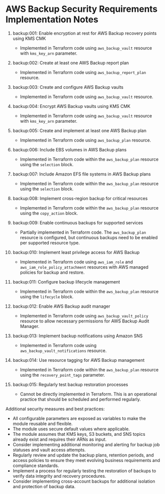 # AWS Backup Security Requirements Implementation Notes

1. backup:001: Enable encryption at rest for AWS Backup recovery points using KMS CMK
   - Implemented in Terraform code using `aws_backup_vault` resource with `kms_key_arn` parameter.

2. backup:002: Create at least one AWS Backup report plan
   - Implemented in Terraform code using `aws_backup_report_plan` resource.

3. backup:003: Create and configure AWS Backup vaults
   - Implemented in Terraform code using `aws_backup_vault` resource.

4. backup:004: Encrypt AWS Backup vaults using KMS CMK
   - Implemented in Terraform code using `aws_backup_vault` resource with `kms_key_arn` parameter.

5. backup:005: Create and implement at least one AWS Backup plan
   - Implemented in Terraform code using `aws_backup_plan` resource.

6. backup:006: Include EBS volumes in AWS Backup plans
   - Implemented in Terraform code within the `aws_backup_plan` resource using the `selection` block.

7. backup:007: Include Amazon EFS file systems in AWS Backup plans
   - Implemented in Terraform code within the `aws_backup_plan` resource using the `selection` block.

8. backup:008: Implement cross-region backup for critical resources
   - Implemented in Terraform code within the `aws_backup_plan` resource using the `copy_action` block.

9. backup:009: Enable continuous backups for supported services
   - Partially implemented in Terraform code. The `aws_backup_plan` resource is configured, but continuous backups need to be enabled per supported resource type.

10. backup:010: Implement least privilege access for AWS Backup
    - Implemented in Terraform code using `aws_iam_role` and `aws_iam_role_policy_attachment` resources with AWS managed policies for backup and restore.

11. backup:011: Configure backup lifecycle management
    - Implemented in Terraform code within the `aws_backup_plan` resource using the `lifecycle` block.

12. backup:012: Enable AWS Backup audit manager
    - Implemented in Terraform code using `aws_backup_vault_policy` resource to allow necessary permissions for AWS Backup Audit Manager.

13. backup:013: Implement backup notifications using Amazon SNS
    - Implemented in Terraform code using `aws_backup_vault_notifications` resource.

14. backup:014: Use resource tagging for AWS Backup management
    - Implemented in Terraform code within the `aws_backup_plan` resource using the `recovery_point_tags` parameter.

15. backup:015: Regularly test backup restoration processes
    - Cannot be directly implemented in Terraform. This is an operational practice that should be scheduled and performed regularly.

Additional security measures and best practices:
- All configurable parameters are exposed as variables to make the module reusable and flexible.
- The module uses secure default values where applicable.
- The module assumes that KMS keys, S3 buckets, and SNS topics already exist and requires their ARNs as input.
- Consider implementing additional monitoring and alerting for backup job statuses and vault access attempts.
- Regularly review and update the backup plans, retention periods, and access policies to ensure they meet evolving business requirements and compliance standards.
- Implement a process for regularly testing the restoration of backups to verify data integrity and recovery procedures.
- Consider implementing cross-account backups for additional isolation and protection of backup data.